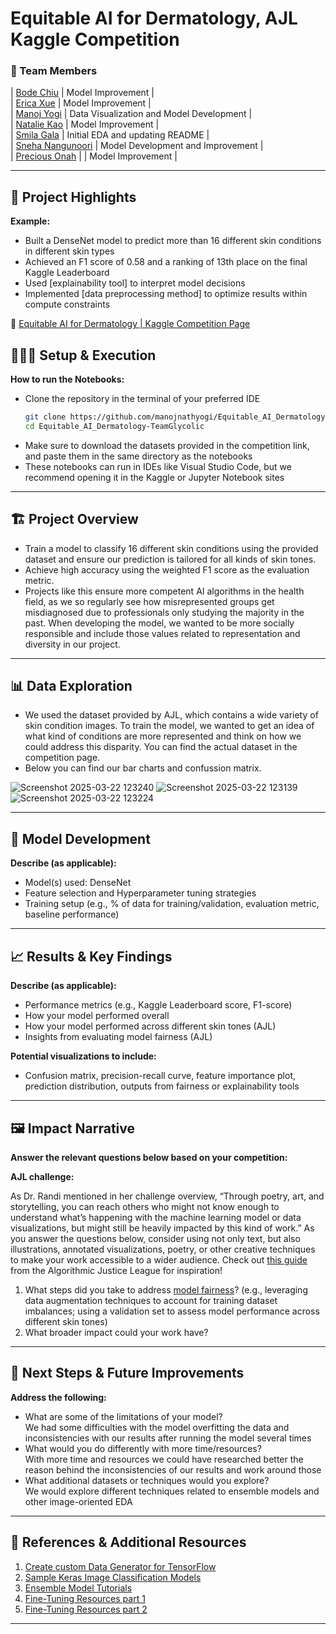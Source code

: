 # Equitable AI for Dermatology, AJL Kaggle Competition


### **👥 Team Members**

| [Bode Chiu](https://github.com/BootyChu) | Model Improvement |<br />
| [Erica Xue](https://github.com/ericaxuee) | Model Improvement |<br />
| [Manoj Yogi](https://github.com/manojnathyogi) | Data Visualization and Model Development | <br />
| [Natalie Kao](https://github.com/nataliekao03) | Model Improvement |<br />
| [Smila Gala](https://github.com/Smila3) | Initial EDA and updating README | <br />
| [Sneha Nangunoori](https://github.com/snehanangunoori) | Model Development and Improvement | <br />
| [Precious Onah](https://github.com/preciousonah) | | Model Improvement |<br />

---

## **🎯 Project Highlights**

**Example:**

* Built a DenseNet model to predict more than 16 different skin conditions in different skin types
* Achieved an F1 score of 0.58 and a ranking of 13th place on the final Kaggle Leaderboard
* Used \[explainability tool\] to interpret model decisions
* Implemented \[data preprocessing method\] to optimize results within compute constraints

🔗 [Equitable AI for Dermatology | Kaggle Competition Page](https://www.kaggle.com/competitions/bttai-ajl-2025/overview)

## **👩🏽‍💻 Setup & Execution**

**How to run the Notebooks:**


* Clone the repository in the terminal of your preferred IDE
  ```bash
  git clone https://github.com/manojnathyogi/Equitable_AI_Dermatology-TeamGlycolic.git
  cd Equitable_AI_Dermatology-TeamGlycolic
  ```
* Make sure to download the datasets provided in the competition link, and paste them in the same directory as the notebooks
* These notebooks can run in IDEs like Visual Studio Code, but we recommend opening it in the Kaggle or Jupyter Notebook sites


---

## **🏗️ Project Overview**

- Train a model to classify 16 different skin conditions using the provided dataset and ensure our prediction is tailored for all kinds of skin tones.
- Achieve high accuracy using the weighted F1 score as the evaluation metric.
- Projects like this ensure more competent AI algorithms in the health field, as we so regularly see how misrepresented groups get misdiagnosed due to professionals only studying the majority in the past. When developing the model, we wanted to be more socially responsible and include those values related to representation and diversity in our project.
---

## **📊 Data Exploration**

* We used the dataset provided by AJL, which contains a wide variety of skin condition images. To train the model, we wanted to get an idea of what kind of conditions are more represented and think on how we could address this disparity. You can find the actual dataset in the competition page.
* Below you can find our bar charts and confussion matrix.

![Screenshot 2025-03-22 123240](https://github.com/user-attachments/assets/48341e7c-7d73-47fd-8ee3-6f6cc201f808)
![Screenshot 2025-03-22 123139](https://github.com/user-attachments/assets/7ba3c1c3-5d1f-414a-a7f2-89b57b3dc566)
![Screenshot 2025-03-22 123224](https://github.com/user-attachments/assets/a51729c1-f912-47bf-90b7-c6dd0a775b67)

---

## **🧠 Model Development**

**Describe (as applicable):**

* Model(s) used: DenseNet
* Feature selection and Hyperparameter tuning strategies
* Training setup (e.g., % of data for training/validation, evaluation metric, baseline performance)

---

## **📈 Results & Key Findings**

**Describe (as applicable):**

* Performance metrics (e.g., Kaggle Leaderboard score, F1-score)
* How your model performed overall
* How your model performed across different skin tones (AJL)
* Insights from evaluating model fairness (AJL)

**Potential visualizations to include:**

* Confusion matrix, precision-recall curve, feature importance plot, prediction distribution, outputs from fairness or explainability tools

---

## **🖼️ Impact Narrative**

**Answer the relevant questions below based on your competition:**

**AJL challenge:**

As Dr. Randi mentioned in her challenge overview, “Through poetry, art, and storytelling, you can reach others who might not know enough to understand what’s happening with the machine learning model or data visualizations, but might still be heavily impacted by this kind of work.”
As you answer the questions below, consider using not only text, but also illustrations, annotated visualizations, poetry, or other creative techniques to make your work accessible to a wider audience.
Check out [this guide](https://drive.google.com/file/d/1kYKaVNR\_l7Abx2kebs3AdDi6TlPviC3q/view) from the Algorithmic Justice League for inspiration!

1. What steps did you take to address [model fairness](https://haas.berkeley.edu/wp-content/uploads/What-is-fairness_-EGAL2.pdf)? (e.g., leveraging data augmentation techniques to account for training dataset imbalances; using a validation set to assess model performance across different skin tones)
2. What broader impact could your work have?

---

## **🚀 Next Steps & Future Improvements**

**Address the following:**

* What are some of the limitations of your model?<br />
  We had some difficulties with the model overfitting the data and inconsistencies with our results after running the model several times
* What would you do differently with more time/resources? <br />
  With more time and resources we could have researched better the reason behind the inconsistencies of our results and work around those
* What additional datasets or techniques would you explore? <br />
  We would explore different techniques related to ensemble models and other image-oriented EDA

---

## **📄 References & Additional Resources**

1. [Create custom Data Generator for TensorFlow](https://medium.com/analytics-vidhya/write-your-own-custom-data-generator-for-tensorflow-keras-1252b64e41c3)
2. [Sample Keras Image Classification Models](https://keras.io/examples/vision/image_classification_from_scratch/)
3. [Ensemble Model Tutorials](https://pytorch.org/tutorials/intermediate/ensembling.html)
4. [Fine-Tuning Resources part 1](http://restack.io/)
5. [Fine-Tuning Resources part 2](https://huggingface.co/docs/transformers/en/training)

---

